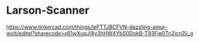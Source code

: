 # Larson-Scanner
https://www.tinkercad.com/things/leFTTJBCFVN-dazzling-amur-wolt/editel?sharecode=x61wXuqJi8y3hHW4YbS0DokB-T93Fie0Tn2icn2ii_g
